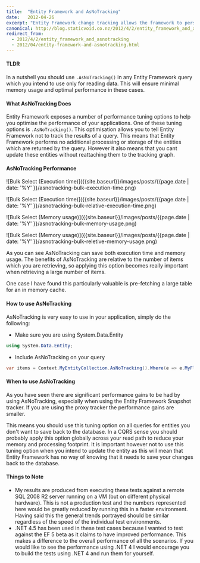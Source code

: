 ```yaml
---
title:  "Entity Framework and AsNoTracking"
date:   2012-04-26
excerpt: "Entity Framework change tracking allows the framework to persist only changed data to the database, however this comes at a performance cost. This post discusses the performance impacts of change tracking and when its appropriate to switch it off."
canonical: http://blog.staticvoid.co.nz/2012/4/2/entity_framework_and_asnotracking
redirect_from:
  - 2012/4/2/entity_framework_and_asnotracking
  - 2012/04/entity-framework-and-asnotracking.html
---
```

#### TLDR
In a nutshell you should use `.AsNoTracking()` in any Entity Framework query which you intend to use only for reading data. This will ensure minimal memory usage and optimal performance in these cases.

#### What AsNoTracking Does
Entity Framework exposes a number of  performance tuning options to help you optimise the performance of your applications. One of these tuning options is `.AsNoTracking()`. This optimisation allows you to tell Entity Framework not to track the results of a query. This means that Entity Framework performs no additional processing or storage of the entities which are returned by the query. However it also means that you cant update these entities without reattaching them to the tracking graph.

#### AsNoTracking Performance

![Bulk Select (Execution time)]({{site.baseurl}}/images/posts/{{page.date | date: '%Y' }}/asnotracking-bulk-execution-time.png)

![Bulk Select (Execution time)]({{site.baseurl}}/images/posts/{{page.date | date: '%Y' }}/asnotracking-bulk-relative-execution-time.png)

![Bulk Select (Memory usage)]({{site.baseurl}}/images/posts/{{page.date | date: '%Y' }}/asnotracking-bulk-memory-usage.png)

![Bulk Select (Memory usage)]({{site.baseurl}}/images/posts/{{page.date | date: '%Y' }}/asnotracking-bulk-reletive-memory-usage.png)

As you can see AsNoTracking can save both execution time and memory usage. The benefits of AsNoTracking are relative to the number of items which you are retrieving, so applying this option becomes really important when retrieving a large number of items.

One case I have found this particularly valuable is pre-fetching a large table for an in memory cache.

#### How to use AsNoTracking

AsNoTracking is very easy to use in your application, simply do the following:

 - Make sure you are using System.Data.Entity
 ``` csharp
 using System.Data.Entity;
 ```
 - Include AsNoTracking on your query
 ``` csharp
 var items = Context.MyEntityCollection.AsNoTracking().Where(e => e.MyFlag);
 ```

#### When to use AsNoTracking

As you have seen there are significant performance gains to be had by using AsNoTracking, especially when using the Entity Framework Snapshot tracker. If you are using the proxy tracker the performance gains are smaller.

This means you should use this tuning option on all queries for entities you don't want to save back to the database. In a CQRS sense you should probably apply this option globally across your read path to reduce your memory and processing footprint.
It is important however not to use this tuning option when you intend to update the entity as this will mean that Entity Framework has no way of knowing that it needs to save your changes back to the database.

#### Things to Note

 - My results are produced from executing these tests against a remote SQL 2008 R2 server running on a VM (but on different physical hardware). This is not a production test and the numbers represented here would be greatly reduced by running this in a faster environment. Having said this the general trends portrayed should be similar regardless of the speed of the individual test environments.
 - .NET 4.5 has been used in these test cases because I wanted to test against the EF 5 beta as it claims to have improved performance. This makes a difference to the overall performance of all the scenarios. If you would like to see the performance using .NET 4 I would encourage you to build the tests using .NET 4 and run them for yourself.
